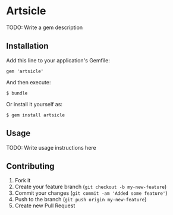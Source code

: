 # Artsicle

TODO: Write a gem description

## Installation

Add this line to your application's Gemfile:

    gem 'artsicle'

And then execute:

    $ bundle

Or install it yourself as:

    $ gem install artsicle

## Usage

TODO: Write usage instructions here

## Contributing

1. Fork it
2. Create your feature branch (`git checkout -b my-new-feature`)
3. Commit your changes (`git commit -am 'Added some feature'`)
4. Push to the branch (`git push origin my-new-feature`)
5. Create new Pull Request
